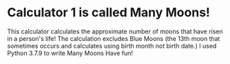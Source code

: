 # Calculator 1 is called Many Moons!
This calculator calculates the approximate number of moons that have risen in a person's life!
The calculation excludes Blue Moons (the 13th moon that sometimes occurs and calculates using birth month not birth date.)
I used Python 3.7.9 to write Many Moons
Have fun!
